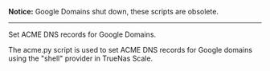 **Notice:** Google Domains shut down, these scripts are obsolete.

---

Set ACME DNS records for Google Domains.

The acme.py script is used to set ACME DNS records for Google domains
using the "shell" provider in TrueNas Scale.
